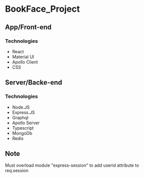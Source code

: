 # BookFace_Project
## App/Front-end
### Technologies
- React
- Material UI
- Apollo Client
- CSS


## Server/Backe-end
### Technologies

- Node.JS
- Express.JS
- Graphql
- Apollo Server
- Typescript
- MongoDb
- Redis



## Note

Must overload module "express-session"
to add userid attribute to req.session

